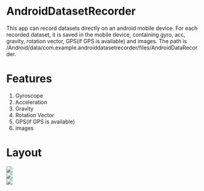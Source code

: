 # AndroidDatasetRecorder

This app can record datasets directly on an android mobile device. 
For each recorded dataset, it is saved in the mobile device, containing gyro, acc, gravity, rotation vector, GPS(if GPS is available) and images.
The path is /Android/data/com.example.androiddatasetrecorder/files/AndroidDataRecorder.



# Features
1. Gyroscope  
2. Acceleration  
3. Gravity  
4. Rotation Vector  
5. GPS(if GPS is available)  
6. images  


# Layout
![](https://github.com/tflucas/AndroidDatasetRecorder/images/1.jpg)  
![](https://github.com/tflucas/AndroidDatasetRecorder/images/2.jpg)  
![](https://github.com/tflucas/AndroidDatasetRecorder/images/3.jpg)  